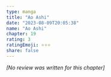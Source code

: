 ```yaml
---
type: manga
title: "Ao Ashi"
date: "2023-08-09T20:05:38"
name: "Ao Ashi"
chapter: 19
rating: 3
ratingEmoji: ⭐️⭐️⭐️
share: false
---
```


*[No review was written for this chapter]*
